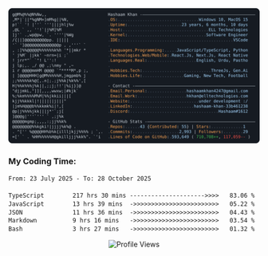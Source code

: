 <a href="https://github.com/HashaamKhan19/HashaamKhan19">
  <picture>
    <source media="(prefers-color-scheme: dark)" srcset="https://raw.githubusercontent.com/HashaamKhan19/HashaamKhan19/main/dark_mode.svg">
    <img alt="Hashaam Khan's GitHub Profile README" src="https://raw.githubusercontent.com/HashaamKhan19/HashaamKhan19/main/dark_mode.svg">
  </picture>
</a>

<h3>My Coding Time:</h1>
<!--START_SECTION:waka-->

```txt
From: 23 July 2025 - To: 28 October 2025

TypeScript        217 hrs 30 mins --------------------->>>>   83.06 %
JavaScript        13 hrs 39 mins  ->>>>>>>>>>>>>>>>>>>>>>>>   05.22 %
JSON              11 hrs 36 mins  ->>>>>>>>>>>>>>>>>>>>>>>>   04.43 %
Markdown          9 hrs 16 mins   ->>>>>>>>>>>>>>>>>>>>>>>>   03.54 %
Bash              3 hrs 27 mins   ->>>>>>>>>>>>>>>>>>>>>>>>   01.32 %
```

<!--END_SECTION:waka-->

<p align="center">
  <img src="https://komarev.com/ghpvc/?username=HashaamKhan19&color=grey&style=for-the-badge&abbreviated=true" alt="Profile Views"/>
</p>
